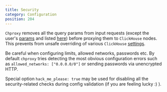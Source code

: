```yaml
---
title: Security
category: Configuration
position: 204
---
```


`Chproxy` removes all the query params from input requests (except the user's [params](https://github.com/ContentSquare/chproxy/blob/master/config#param_groups_config) and listed [here](https://github.com/ContentSquare/chproxy/blob/master/scope.go#L292))
before proxying them to `ClickHouse` nodes. This prevents from unsafe overriding
of various `ClickHouse` [settings](http://clickhouse-docs.readthedocs.io/en/latest/interfaces/http_interface.html).

Be careful when configuring limits, allowed networks, passwords etc.
By default `chproxy` tries detecting the most obvious configuration errors such as `allowed_networks: ["0.0.0.0/0"]` or sending passwords via unencrypted HTTP.

Special option `hack_me_please: true` may be used for disabling all the security-related checks during config validation (if you are feeling lucky :) ).

